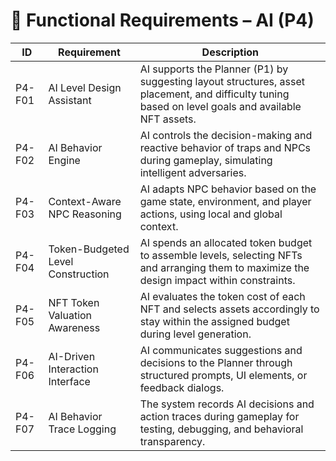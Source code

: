 # 📌 Functional Requirements – AI (P4)

| ID      | Requirement                            | Description |
|---------|----------------------------------------|-------------|
| P4-F01  | AI Level Design Assistant              | AI supports the Planner (P1) by suggesting layout structures, asset placement, and difficulty tuning based on level goals and available NFT assets. |
| P4-F02  | AI Behavior Engine                     | AI controls the decision-making and reactive behavior of traps and NPCs during gameplay, simulating intelligent adversaries. |
| P4-F03  | Context-Aware NPC Reasoning            | AI adapts NPC behavior based on the game state, environment, and player actions, using local and global context. |
| P4-F04  | Token-Budgeted Level Construction      | AI spends an allocated token budget to assemble levels, selecting NFTs and arranging them to maximize the design impact within constraints. |
| P4-F05  | NFT Token Valuation Awareness          | AI evaluates the token cost of each NFT and selects assets accordingly to stay within the assigned budget during level generation. |
| P4-F06  | AI-Driven Interaction Interface        | AI communicates suggestions and decisions to the Planner through structured prompts, UI elements, or feedback dialogs. |
| P4-F07  | AI Behavior Trace Logging              | The system records AI decisions and action traces during gameplay for testing, debugging, and behavioral transparency. |
